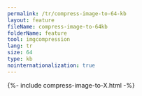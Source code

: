```yaml
---
permalink: /tr/compress-image-to-64-kb
layout: feature
fileName: compress-image-to-64kb
folderName: feature
tool: imgcompression
lang: tr
size: 64
type: kb
nointernationalization: true
---
```

{%- include compress-image-to-X.html -%}       
